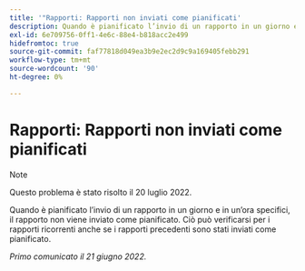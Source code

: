 ```yaml
---
title: '"Rapporti: Rapporti non inviati come pianificati'
description: Quando è pianificato l’invio di un rapporto in un giorno e in un’ora specifici, il rapporto non viene inviato come pianificato. Ciò può verificarsi per i rapporti ricorrenti anche se i rapporti precedenti sono stati inviati come pianificato.
exl-id: 6e709756-0ff1-4e6c-88e4-b818acc2e499
hidefromtoc: true
source-git-commit: faf77818d049ea3b9e2ec2d9c9a169405febb291
workflow-type: tm+mt
source-wordcount: '90'
ht-degree: 0%

---
```


# Rapporti: Rapporti non inviati come pianificati

>[!NOTE]
>
>Questo problema è stato risolto il 20 luglio 2022.

Quando è pianificato l’invio di un rapporto in un giorno e in un’ora specifici, il rapporto non viene inviato come pianificato. Ciò può verificarsi per i rapporti ricorrenti anche se i rapporti precedenti sono stati inviati come pianificato.

_Primo comunicato il 21 giugno 2022._

